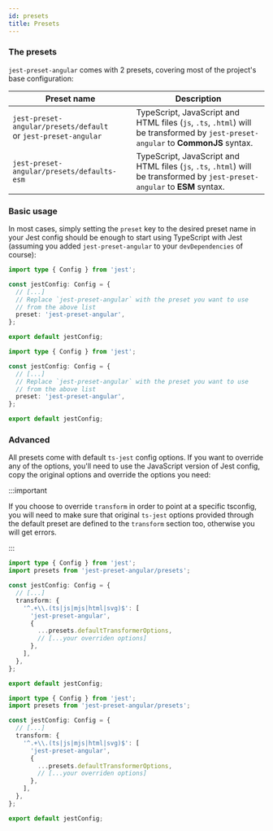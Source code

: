 ```yaml
---
id: presets
title: Presets
---
```


### The presets

`jest-preset-angular` comes with 2 presets, covering most of the project's base configuration:

| Preset name                                                        | Description                                                                                                                       |
| ------------------------------------------------------------------ | --------------------------------------------------------------------------------------------------------------------------------- |
| `jest-preset-angular/presets/default`<br/>or `jest-preset-angular` | TypeScript, JavaScript and HTML files (`js`, `.ts`, `.html`) will be transformed by `jest-preset-angular` to **CommonJS** syntax. |
| `jest-preset-angular/presets/defaults-esm`<br/>                    | TypeScript, JavaScript and HTML files (`js`, `.ts`, `.html`) will be transformed by `jest-preset-angular` to **ESM** syntax.      |

### Basic usage

In most cases, simply setting the `preset` key to the desired preset name in your Jest config should be enough to start
using TypeScript with Jest (assuming you added `jest-preset-angular` to your `devDependencies` of course):

```ts title="jest.config.ts" tab={"label": "TypeScript CJS"}
import type { Config } from 'jest';

const jestConfig: Config = {
  // [...]
  // Replace `jest-preset-angular` with the preset you want to use
  // from the above list
  preset: 'jest-preset-angular',
};

export default jestConfig;
```

```ts title="jest.config.mts" tab={"label": "TypeScript ESM"}
import type { Config } from 'jest';

const jestConfig: Config = {
  // [...]
  // Replace `jest-preset-angular` with the preset you want to use
  // from the above list
  preset: 'jest-preset-angular',
};

export default jestConfig;
```

### Advanced

All presets come with default `ts-jest` config options.
If you want to override any of the options, you'll need to use the JavaScript version of Jest config,
copy the original options and override the options you need:

:::important

If you choose to override `transform` in order to point at a specific tsconfig, you will need to make sure that original `ts-jest`
options provided through the default preset are defined to the `transform` section too, otherwise you will get
errors.

:::

```ts title="jest.config.ts" tab={"label": "TypeScript CJS"}
import type { Config } from 'jest';
import presets from 'jest-preset-angular/presets';

const jestConfig: Config = {
  // [...]
  transform: {
    '^.+\\.(ts|js|mjs|html|svg)$': [
      'jest-preset-angular',
      {
        ...presets.defaultTransformerOptions,
        // [...your overriden options]
      },
    ],
  },
};

export default jestConfig;
```

```ts title="jest.config.mts" tab={"label": "TypeScript ESM"}
import type { Config } from 'jest';
import presets from 'jest-preset-angular/presets';

const jestConfig: Config = {
  // [...]
  transform: {
    '^.+\\.(ts|js|mjs|html|svg)$': [
      'jest-preset-angular',
      {
        ...presets.defaultTransformerOptions,
        // [...your overriden options]
      },
    ],
  },
};

export default jestConfig;
```
